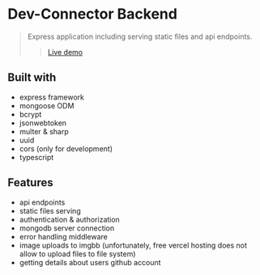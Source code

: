 # Dev-Connector Backend

> Express application including serving static files and api endpoints.
>
> > [Live demo](https://dev-connector-drab.vercel.app/)

## Built with

- express framework
- mongoose ODM
- bcrypt
- jsonwebtoken
- multer & sharp
- uuid
- cors (only for development)
- typescript

## Features

- api endpoints
- static files serving
- authentication & authorization
- mongodb server connection
- error handling middleware
- image uploads to imgbb (unfortunately, free vercel hosting does not allow to upload files to file system)
- getting details about users github account
